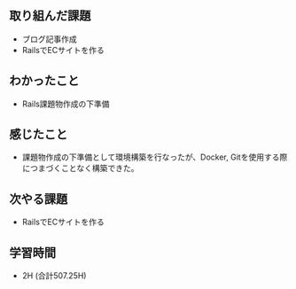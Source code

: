 ## 取り組んだ課題
- ブログ記事作成
- RailsでECサイトを作る
  
## わかったこと
- Rails課題物作成の下準備
  
## 感じたこと  
- 課題物作成の下準備として環境構築を行なったが、Docker, Gitを使用する際につまづくことなく構築できた。
  
## 次やる課題  
- RailsでECサイトを作る
  
## 学習時間  
- 2H (合計507.25H)


